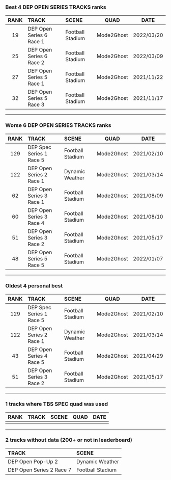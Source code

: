 ### Best 4 DEP OPEN SERIES TRACKS ranks
|RANK|TRACK|SCENE|QUAD|DATE|
|:---:|:---|:---|:---:|:---:|
|19|DEP Open Series 6 Race 1|Football Stadium|Mode2Ghost|2022/03/20|
|25|DEP Open Series 6 Race 2|Football Stadium|Mode2Ghost|2022/03/09|
|27|DEP Open Series 5 Race 1|Football Stadium|Mode2Ghost|2021/11/22|
|32|DEP Open Series 5 Race 3|Football Stadium|Mode2Ghost|2021/11/17|
---
### Worse 6 DEP OPEN SERIES TRACKS ranks
|RANK|TRACK|SCENE|QUAD|DATE|
|:---:|:---|:---|:---:|:---:|
|129|DEP Spec Series 1 Race 5|Football Stadium|Mode2Ghost|2021/02/10|
|122|DEP Open Series 2 Race 1|Dynamic Weather|Mode2Ghost|2021/03/14|
|62|DEP Open Series 3 Race 1|Football Stadium|Mode2Ghost|2021/08/09|
|60|DEP Open Series 3 Race 4|Football Stadium|Mode2Ghost|2021/08/10|
|51|DEP Open Series 3 Race 2|Football Stadium|Mode2Ghost|2021/05/17|
|48|DEP Open Series 5 Race 5|Football Stadium|Mode2Ghost|2022/01/07|
---
### Oldest 4 personal best
|RANK|TRACK|SCENE|QUAD|DATE|
|:---:|:---|:---|:---:|:---:|
|129|DEP Spec Series 1 Race 5|Football Stadium|Mode2Ghost|2021/02/10|
|122|DEP Open Series 2 Race 1|Dynamic Weather|Mode2Ghost|2021/03/14|
|43|DEP Open Series 4 Race 5|Football Stadium|Mode2Ghost|2021/04/29|
|51|DEP Open Series 3 Race 2|Football Stadium|Mode2Ghost|2021/05/17|
---
### 1 tracks where TBS SPEC quad was used
|RANK|TRACK|SCENE|QUAD|DATE|
|:---:|:---|:---|:---:|:---:|
||||||
---
### 2 tracks without data (200+ or not in leaderboard)
|TRACK|SCENE|
|:---|:---|
|DEP Open Pop-Up 2|Dynamic Weather|
|DEP Open Series 2 Race 7|Football Stadium|
